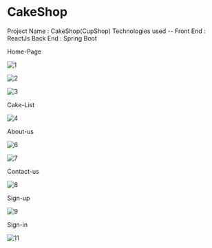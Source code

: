 # CakeShop
Project Name : CakeShop(CupShop)
Technologies used --
Front End : ReactJs
Back End : Spring Boot

Home-Page

![1](https://github.com/akashdeep014/CakeShop/assets/114458578/0cf4a100-16a2-4d47-871a-2de88b3ee243)

![2](https://github.com/akashdeep014/CakeShop/assets/114458578/dd9af499-8302-437e-b027-8c9d756054cb)

![3](https://github.com/akashdeep014/CakeShop/assets/114458578/5da80955-5980-4315-9aff-1c20bbea63a0)

Cake-List

![4](https://github.com/akashdeep014/CakeShop/assets/114458578/3ec3d8c2-b4e1-42a6-82fb-bb83fd87bf94)


About-us

![6](https://github.com/akashdeep014/CakeShop/assets/114458578/4193b67a-c092-43bb-81fe-135cc8e22c01)

![7](https://github.com/akashdeep014/CakeShop/assets/114458578/9b335bef-c5de-482a-8041-3a9fa611696c)

Contact-us

![8](https://github.com/akashdeep014/CakeShop/assets/114458578/99671340-6591-4a64-baa7-0c1a3a244aa8)

Sign-up

![9](https://github.com/akashdeep014/CakeShop/assets/114458578/d74196ed-9dc1-443b-85b4-8670c31157ac)

Sign-in

![11](https://github.com/akashdeep014/CakeShop/assets/114458578/0d0a80c3-dea5-4e15-b62d-44a605325f56)





